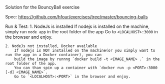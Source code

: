 Solution for the BouncyBall exercise

Spec:
    https://github.com/hfour/exercises/tree/master/bouncing-balls


Run & Test:
    1. NodeJs is installed 
        If nodejs is installed on the machine, simply run `node app` in the root folder of the app
        Go to `<LOCALHOST>:3000` in the browser and enjoy.
    
    2. NodeJs not installed, Docker available
        If nodejs is NOT installed on the machine(or you simply want to run the app in a Docker container), you can 
        build the image by runnng `docker build -t <IMAGE_NAME> .` in the root folder of the app.
        You can than spin up a container with `docker run -p <PORT>:3000 [-d] <IMAGE_NAME>`.
        Go to `<LOCALHOST>:<PORT>` in the browser and enjoy.

